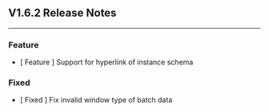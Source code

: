 ## V1.6.2 Release Notes

---

### Feature

- [ Feature ] Support for hyperlink of instance schema

### Fixed

- [ Fixed ] Fix invalid window type of batch data
